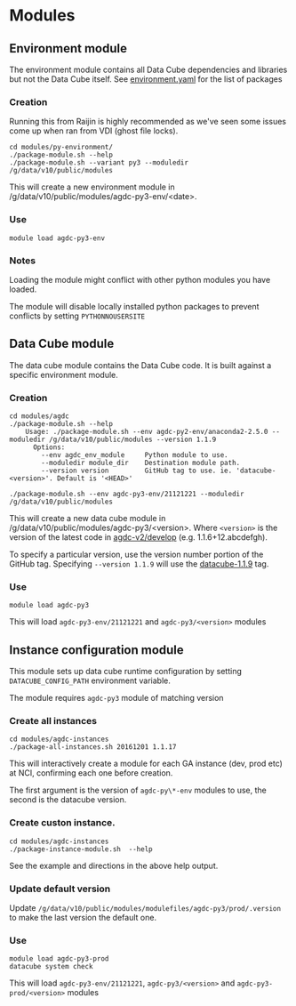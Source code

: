 
# Modules
## Environment module

The environment module contains all Data Cube dependencies and libraries but
not the Data Cube itself. See [environment.yaml](environment-module/environment.yaml) for the list of packages

### Creation

Running this from Raijin is highly recommended as we've seen some issues come up when ran from VDI (ghost file locks).

    cd modules/py-environment/
    ./package-module.sh --help
    ./package-module.sh --variant py3 --moduledir /g/data/v10/public/modules
    
This will create a new environment module in /g/data/v10/public/modules/agdc-py3-env/\<date\>.

### Use

    module load agdc-py3-env

### Notes

Loading the module might conflict with other python modules you have loaded.

The module will disable locally installed python packages to prevent conflicts by setting `PYTHONNOUSERSITE`

## Data Cube module

The data cube module contains the Data Cube code. It is built against a specific environment module.

### Creation

    cd modules/agdc
    ./package-module.sh --help
        Usage: ./package-module.sh --env agdc-py2-env/anaconda2-2.5.0 --moduledir /g/data/v10/public/modules --version 1.1.9
          Options:
            --env agdc_env_module     Python module to use.
            --moduledir module_dir    Destination module path.
            --version version         GitHub tag to use. ie. 'datacube-<version>'. Default is '<HEAD>'

    ./package-module.sh --env agdc-py3-env/21121221 --moduledir /g/data/v10/public/modules

This will create a new data cube module in /g/data/v10/public/modules/agdc-py3/\<version\>. Where `<version>` is the version of the latest code in [agdc-v2/develop](https://github.com/data-cube/agdc-v2/tree/develop) (e.g. 1.1.6+12.abcdefgh).

To specify a particular version, use the version number portion of the GitHub tag.
Specifying `--version 1.1.9` will use the [datacube-1.1.9](https://github.com/data-cube/agdc-v2/tree/datacube-1.1.9) tag.

### Use

    module load agdc-py3
    
This will load `agdc-py3-env/21121221` and `agdc-py3/<version>` modules

## Instance configuration module

This module sets up data cube runtime configuration by setting `DATACUBE_CONFIG_PATH` environment variable.

The module requires `agdc-py3` module of matching version

### Create all instances

    cd modules/agdc-instances
    ./package-all-instances.sh 20161201 1.1.17
    
This will interactively create a module for each GA instance (dev, prod etc) at
NCI, confirming each one before creation.

The first argument is the version of `agdc-py\*-env` modules to use, the second is the datacube version.

### Create custon instance.

    cd modules/agdc-instances
    ./package-instance-module.sh  --help

See the example and directions in the above help output.

### Update default version

Update `/g/data/v10/public/modules/modulefiles/agdc-py3/prod/.version` to make the last version the default one.

### Use

    module load agdc-py3-prod
    datacube system check

This will load `agdc-py3-env/21121221`, `agdc-py3/<version>` and `agdc-py3-prod/<version>` modules

